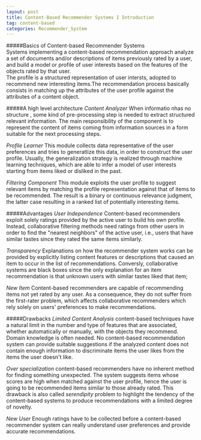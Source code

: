 ```yaml
---
layout: post
title: Content-Based Recommender Systems I Introduction
tag: content-based
categories: Recommender_System
---
```


#####Basics of Content-based Recommender Systems      
Systems implementing a content-based recommendation approach analyze a set of documents and/or descriptions of items previously rated by a user, and build a model or profile of user interests based on the features of the objects rated by that user.    
The profile is a structured representation of user intersts, adopted to recommend new interesting items.The recommendation process basically consists in matching up the attributes of the user profile against the attributes of a content object.

#####A high level architecture
_Content Analyzer_ When informatio nhas no structure , some kind of pre-processing step is needed to extract structured relevant information. The main responsibility of the component is to represent the content of items coming from information sources in a form suitable for the next processing steps.

_Profile Learner_ This module collects data representative of the user preferences and tries to generatlize this data, in order to construct the user profile. Usually, the generalization strategy is realized through machine learning techniques, which are able to infer a model of user interests starting from items liked or disliked in the past.

_Filtering Component_ This module exploits the user profile to suggest relevant items by matching the profile representation against that of items to be recommended. The result is a binary or continuous relevance judgment, the latter case resulting in a ranked list of potentially interesting items.


#####Advantages
_User Independence_ Content-based recommenders exploit solely ratings provided by the active user to build his own profile. Instead, collaborative filtering methods need ratings from other users in order to find the "nearest neighbors" of the active user, i.e., users that have similar tastes since they rated the same items similarly.

_Transparency_ Explanations on how the recommender system works can be provided by explicitly listing content features or descriptions that caused an item to occur in the list of recommendations. Conversly, collaborative systems are black boxes since the only explanation for an item recommendation is that unknown users with similar tastes liked that item;

_New Item_  Content-based recommenders are capable of recommending items not yet rated by any user. As a consequence, they do not suffer from the first-rater problem, which affects collaborative recommenders which rely solely on users' preferences to make recommendations.

#####Drawbacks
_Limited Content Analysis_  content-based techniques have a natural limit in the number and type of features that are associated, whether automatically or manually, with the objects they recommend. Domain knowledge is often needed. No content-based recommendation system can provide suitable suggestions if the analyzed content does not contain enough information to discriminate items the user likes from the items the user doesn't like. 

_Over specialization_ content-based recommenders have no inherent method for finding something unexpected. The system suggests items whose scores are high when matched against the user profile, hence the user is going to be recommended items similar to those already rated. This drawback is also called *serendipity* problem to highlight the tendency of the content-based systems to produce recommendations with a limited degree of novelty.

_New User_  Enough ratings have to be collected before a content-based recommender system can really understand user preferences and provide accurate recommendations. 




